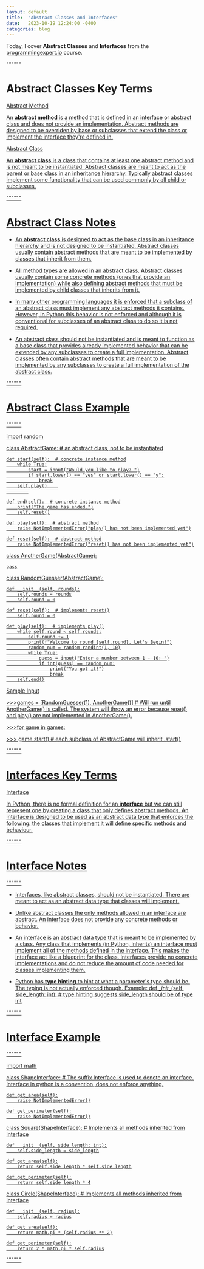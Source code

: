 ```yaml
---
layout: default
title:  "Abstract Classes and Interfaces"
date:   2023-10-19 12:24:00 -0400
categories: blog
---
```


Today, I cover __Abstract Classes__ and __Interfaces__ from the [programmingexpert.io][course-site] course.

""""""

# Abstract Classes Key Terms

<u>Abstract Method<u>

An __abstract method__ is a method that is defined in an interface or abstract class and does not provide an implementation. Abstract methods are designed to be overriden by base or subclasses that extend the class or implement the interface they're defined in.

<u>Abstract Class<u>

An __abstract class__ is a class that contains at least one abstract method and is not meant to be instantiated. Abstract classes are meant to act as the parent or base class in an inheritance hierarchy. Typically abstract classes implement some functionality that can be used commonly by all child or subclasses.

""""""

# Abstract Class Notes

- An __abstract class__ is designed to act as the base class in an inheritance hierarchy and is not designed to be instantiated. Abstract classes usually contain abstract methods that are meant to be implemented by classes that inherit from them.

- All method types are allowed in an abstract class. Abstract classes usually contain some concrete methods (ones that provide an implementation) while also defining abstract methods that must be implemented by child classes that inherits from it.

- In many other programming languages it is enforced that a subclass of an abstract class must implement any abstract methods it contains. However, in Python this behavior is not enforced and although it is conventional for subclasses of an abstract class to do so it is not required.

- An abstract class should not be instantiated and is meant to function as a base class that provides already implemented behavior that can be extended by any subclasses to create a full implementation. Abstract classes often contain abstract methods that are meant to be implemented by any subclasses to create a full implementation of the abstract class.

""""""

# Abstract Class Example

""""""

import random

class AbstractGame:  # an abstract class, not to be instantiated

    def start(self):  # concrete instance method
        while True:
            start = input("Would you like to play? ")
            if start.lower() == "yes" or start.lower() == "y":
                break
        self.play()    
            

    def end(self):  # concrete instance method
        print("The game has ended.")
        self.reset()
    
    def play(self):  # abstract method
        raise NotImplementedError("play() has not been implemented yet")
    
    def reset(self):  # abstract method
        raise NotImplementedError("reset() has not been implemented yet")
    
class AnotherGame(AbstractGame):

    pass

class RandomGuesser(AbstractGame):

    def __init__(self, rounds):
        self.rounds = rounds
        self.round = 0

    def reset(self):  # implements reset()
        self.round = 0

    def play(self):  # implements play()
        while self.round < self.rounds:
            self.round += 1
            print(f"Welcome to round {self.round}. Let's Begin!")
            random_num = random.randint(1, 10)
            while True:
                guess = input("Enter a number between 1 - 10: ")
                if int(guess) == random_num:
                    print("You got it!")
                    break
        self.end()

<u>Sample Input<u>

\>>>games = [RandomGuesser(1), AnotherGame()]  # Will run until AnotherGame() is called. The system will throw an error because reset() and play() are not implemented in AnotherGame().

\>>>for game in games:

\>>>    game.start()  # each subclass of AbstractGame will inherit .start()

""""""

# Interfaces Key Terms

<u>Interface<u>

In Python, there is no formal definition for an __interface__ but we can still represent one by creating a class that only defines abstract methods. An interface is designed to be used as an abstract data type that enforces the following: the classes that implement it will define specific methods and behaviour.

""""""

# Interface Notes

""""""

- Interfaces, like abstract classes, should not be instantiated. There are meant to act as an abstract data type that classes will implement.

- Unlike abstract classes the only methods allowed in an interface are abstract. An interface does not provide any concrete methods or behavior.

- An interface is an abstract data type that is meant to be implemented by a class. Any class that implements (in Python, inherits) an interface must implement all of the methods defined in the interface. This makes the interface act like a blueprint for the class. Interfaces provide no concrete implementations and do not reduce the amount of code needed for classes implementing them.

- Python has __type hinting__ to hint at what a parameter's type should be. The typing is not actually enforced though. Example: def \__init__(self, side_length: int):  # type hinting suggests side_length should be of type int

""""""

# Interface Example

""""""

import math

class ShapeInterface:  # The suffix Interface is used to denote an interface. Interface in python is a convention, does not enforce anything.

    def get_area(self):
        raise NotImplementedError()

    def get_perimeter(self):
        raise NotImplementedError()


class Square(ShapeInterface):  # Implements all methods inherited from interface

    def __init__(self, side_length: int):
        self.side_length = side_length

    def get_area(self):
        return self.side_length * self.side_length

    def get_perimeter(self):
        return self.side_length * 4


class Circle(ShapeInterface):  # Implements all methods inherited from interface

    def __init__(self, radius):
        self.radius = radius

    def get_area(self):
        return math.pi * (self.radius ** 2)

    def get_perimeter(self):
        return 2 * math.pi * self.radius

""""""

[course-site]: https://www.programmingexpert.io/index
